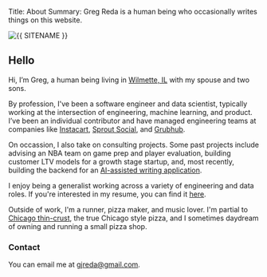 Title: About
Summary: Greg Reda is a human being who occasionally writes things on this website.

<img class="headshot" src="/images/headshot.jpg" alt="{{ SITENAME }}">

## Hello 

Hi, I’m Greg, a human being living in [Wilmette, IL](https://en.wikipedia.org/wiki/Wilmette,_Illinois) with my spouse and two sons.

By profession, I've been a software engineer and data scientist, typically working at the intersection of engineering, machine learning, and product. I’ve been an individual contributor and have managed engineering teams at companies like [Instacart](https://instacart.com/), [Sprout Social](https://sproutsocial.com/), and [Grubhub](https://www.grubhub.com/).

On occassion, I also take on consulting projects. Some past projects include advising an NBA team on game prep and player evaluation, building customer LTV models for a growth stage startup, and, most recently, building the backend for an [AI-assisted writing application](https://github.com/refstudio/refstudio).

I enjoy being a generalist working across a variety of engineering and data roles. If you're interested in my resume, you can find it [here](https://docs.google.com/document/d/1hJpdKFyDNzT4Hs2Ml7XjIBzmSDFSZTT_cFNYp4sPB3w/edit).

Outside of work, I'm a runner, pizza maker, and music lover. I'm partial to [Chicago thin-crust](https://www.nytimes.com/2023/03/17/dining/tavern-thin-crust-pizza-chicago.html), the true Chicago style pizza, and I sometimes daydream of owning and running a small pizza shop.

### Contact

You can email me at [gjreda@gmail.com](mailto:gjreda@gmail.com?subject=hello%20from%20the%20internet).

